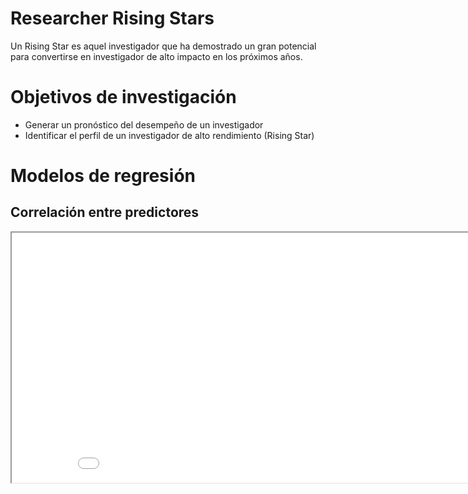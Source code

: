 # Researcher Rising Stars

Un Rising Star es aquel investigador que ha demostrado un gran potencial para convertirse en investigador de alto impacto en los próximos años.

# Objetivos de investigación
* Generar un pronóstico del desempeño de un investigador
* Identificar el perfil de un investigador de alto rendimiento (Rising Star)

# Modelos de regresión
## Correlación entre predictores

<iframe src="Figures/heatmap.html" height="400" width="900"></iframe>
 

